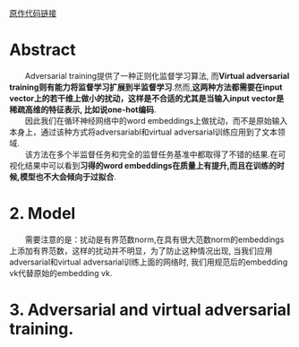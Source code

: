 [原作代码链接](https://github.com/tensorflow/models/tree/e97e22dfcde0805379ffa25526a53835f887a860/research/adversarial_text)  
# Abstract
&emsp;&emsp;Adversarial training提供了一种正则化监督学习算法, 而**Virtual adversarial training则有能力将监督学习扩展到半监督学习**.然而,**这两种方法都需要在input vector上的若干维上做小的扰动，这样是不合适的尤其是当输入input vector是稀疏高维的特征表示, 比如说one-hot编码**.  
&emsp;&emsp;因此我们在循环神经网络中的word embeddings上做扰动，而不是原始输入本身上，通过该种方式将adversariabl和virtual adversarial训练应用到了文本领域.  
&emsp;&emsp;该方法在多个半监督任务和完全的监督任务基准中都取得了不错的结果.在可视化结果中可以看到**习得的word embeddings在质量上有提升,而且在训练的时候,模型也不大会倾向于过拟合**.  

# 2. Model
&emsp;&emsp;需要注意的是：扰动是有界范数norm,在具有很大范数norm的embeddings上添加有界范数，这样的扰动并不明显，为了防止这种情况出现, 当我们应用adversarial和virtual adversarial训练上面的网络时, 我们用规范后的embedding vk代替原始的embedding vk.

# 3. Adversarial and virtual adversarial training. 





